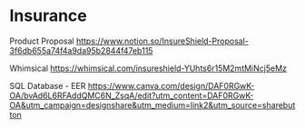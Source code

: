 # Insurance

Product Proposal
https://www.notion.so/InsureShield-Proposal-3f6db655a74f4a9da95b2844f47eb115

Whimsical
https://whimsical.com/insureshield-YUhts6r15M2mtMiNcj5eMz

SQL Database - EER
https://www.canva.com/design/DAF0RGwK-OA/bvAd6L6RFAddQMC6N_ZsqA/edit?utm_content=DAF0RGwK-OA&utm_campaign=designshare&utm_medium=link2&utm_source=sharebutton
